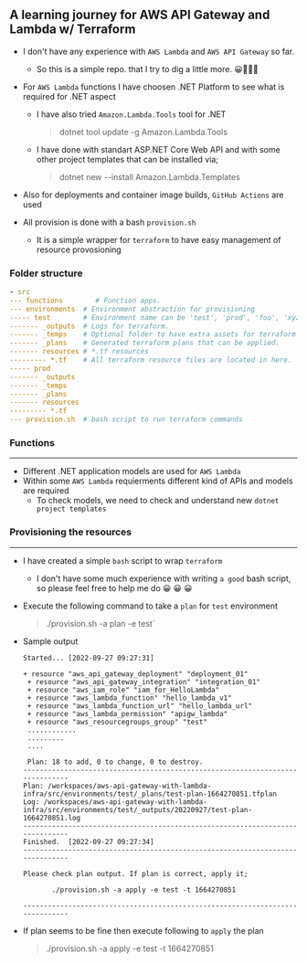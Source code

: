 ## A learning journey for AWS API Gateway and Lambda w/ Terraform

- I don't have any experience with `AWS Lambda` and `AWS API Gateway` so far.
    - So this is a simple repo. that I try to dig a little more. 😀🧑🏻‍💻
- For `AWS Lambda` functions I have choosen .NET Platform to see what is required for .NET aspect
    - I have also tried `Amazon.Lambda.Tools` tool for .NET

        > dotnet tool update -g Amazon.Lambda.Tools
    
    - I have done with standart ASP.NET Core Web API and with some other project templates that can be installed via;

        > dotnet new --install Amazon.Lambda.Templates

- Also for deployments and container image builds, `GitHub Actions` are used

- All provision is done with a bash `provision.sh`
    - It is a simple wrapper for `terraform` to have easy management of resource provosioning

### Folder structure

```yaml
- src
--- functions        # Function apps.
--- environments  # Environment abstraction for provisioning
----- test        # Environment name can be 'test', 'prod', 'foo', 'xyz'...etc. 
------- _outputs  # Logs for terraform.
------- _temps    # Optional folder to have extra assets for terraform.
------- _plans    # Generated terraform plans that can be applied.
------- resources # *.tf resources
--------- *.tf    # All terraform resource files are located in here.
----- prod         
------- _outputs    
------- _temps      
------- _plans      
------- resources   
--------- *.tf      
--- provision.sh  # bash script to run terraform commands
```

### Functions
----------------------
- Different .NET application models are used for `AWS Lambda`
- Within some `AWS Lambda` requierments different kind of APIs and models are required
  - To check models, we need to check and understand new `dotnet project templates`

### Provisioning the resources
----------------------
- I have created a simple `bash` script to wrap `terraform`
    - I don't have some much experience with writing `a good` bash script, so please feel free to help me do 😀 😀 😀
    
- Execute the following command to take a `plan` for `test` environment

    > ./provision.sh -a plan -e test`

- Sample output

    ```
    Started... [2022-09-27 09:27:31]

    + resource "aws_api_gateway_deployment" "deployment_01"
     + resource "aws_api_gateway_integration" "integration_01"
     + resource "aws_iam_role" "iam_for_HelloLambda"
     + resource "aws_lambda_function" "hello_lambda_v1"
     + resource "aws_lambda_function_url" "hello_lambda_url"
     + resource "aws_lambda_permission" "apigw_lambda"
     + resource "aws_resourcegroups_group" "test"
     ............
     .........
     ....

     Plan: 18 to add, 0 to change, 0 to destroy.
    ------------------------------------------------------------------------------
    Plan: /workspaces/aws-api-gateway-with-lambda-infra/src/environments/test/_plans/test-plan-1664270851.tfplan
    Log: /workspaces/aws-api-gateway-with-lambda-infra/src/environments/test/_outputs/20220927/test-plan-1664270851.log
    ------------------------------------------------------------------------------
    Finished.  [2022-09-27 09:27:34]
    ------------------------------------------------------------------------------

    Please check plan output. If plan is correct, apply it;

           ./provision.sh -a apply -e test -t 1664270851

    ------------------------------------------------------------------------------
    ``` 

- If plan seems to be fine then execute following to `apply` the plan

    > ./provision.sh -a apply -e test -t 1664270851


